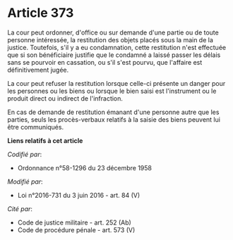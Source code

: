 # Article 373

La cour peut ordonner, d'office ou sur demande d'une partie ou de toute personne intéressée, la restitution des objets placés
sous la main de la justice. Toutefois, s'il y a eu condamnation, cette restitution n'est effectuée que si son bénéficiaire
justifie que le condamné a laissé passer les délais sans se pourvoir en cassation, ou s'il s'est pourvu, que l'affaire est
définitivement jugée.

La cour peut refuser la restitution lorsque celle-ci présente un danger pour les personnes ou les biens ou lorsque le bien
saisi est l'instrument ou le produit direct ou indirect de l'infraction.

En cas de demande de restitution émanant d'une personne autre que les parties, seuls les procès-verbaux relatifs à la saisie
des biens peuvent lui être communiqués.

**Liens relatifs à cet article**

_Codifié par_:

  - Ordonnance n°58-1296 du 23 décembre 1958

_Modifié par_:

  - Loi n°2016-731 du 3 juin 2016 - art. 84 (V)

_Cité par_:

  - Code de justice militaire - art. 252 (Ab)
  - Code de procédure pénale - art. 573 (V)
